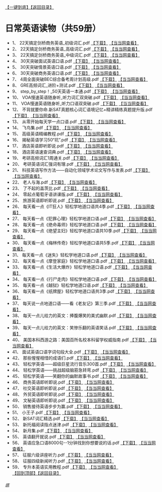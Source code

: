 [【一键到底】](#底)[【返回目录】](/README.md)
# 日常英语读物（共59册）
*	1、	22天搞定剑桥商务英语_初级词汇.pdf	[【下载】](https://474b.com/file/25713053-436207463)	[【当当网查看】](http://search.dangdang.com/?key=%22天搞定剑桥商务英语_初级词汇%&act=input)
*	2、	22天搞定剑桥商务英语_高级词汇.pdf	[【下载】](https://474b.com/file/25713053-436207444)	[【当当网查看】](http://search.dangdang.com/?key=%22天搞定剑桥商务英语_高级词汇%&act=input)
*	3、	22天搞定剑桥商务英语_中级词汇.pdf	[【下载】](https://474b.com/file/25713053-436207425)	[【当当网查看】](http://search.dangdang.com/?key=%22天搞定剑桥商务英语_中级词汇%&act=input)
*	4、	30天突破面试英语口语.pdf	[【下载】](https://474b.com/file/25713053-436207391)	[【当当网查看】](http://search.dangdang.com/?key=%30天突破面试英语口语%&act=input)
*	5、	30天突破情景英语口语.pdf	[【下载】](https://474b.com/file/25713053-436207374)	[【当当网查看】](http://search.dangdang.com/?key=%30天突破情景英语口语%&act=input)
*	6、	30天突破商务英语口语.pdf	[【下载】](https://474b.com/file/25713053-436207355)	[【当当网查看】](http://search.dangdang.com/?key=%30天突破商务英语口语%&act=input)
*	7、	4周全面突破BEC综合备考周计划高级.pdf	[【下载】](https://474b.com/file/25713053-436207525)	[【当当网查看】](http://search.dangdang.com/?key=%4周全面突破BEC综合备考周计划高级%&act=input)
*	8、	GRE高频词汇_进阶+测试.pdf	[【下载】](https://474b.com/file/25713053-436207338)	[【当当网查看】](http://search.dangdang.com/?key=%GRE高频词汇_进阶+测试%&act=input)
*	9、	step_by_step！_50天英语一本通.pdf	[【下载】](https://474b.com/file/25713053-436207322)	[【当当网查看】](http://search.dangdang.com/?key=%step_by_step！_50天英语一本通%&act=input)
*	10、	VOA慢速英语随身听_听力词汇双突破.pdf	[【下载】](https://474b.com/file/25713053-436209955)	[【当当网查看】](http://search.dangdang.com/?key=%VOA慢速英语随身听_听力词汇双突破%&act=input)
*	11、	VOA慢速英语随身听_听力口语双突破.pdf	[【下载】](https://474b.com/file/25713053-436209891)	[【当当网查看】](http://search.dangdang.com/?key=%VOA慢速英语随身听_听力口语双突破%&act=input)
*	12、	不背就要你命.新SAT真题核心词汇语境记忆+精讲精练真题提升版.pdf	[【下载】](https://474b.com/file/25713053-436209805)	[【当当网查看】](http://search.dangdang.com/?key=%不背就要你命.新SAT真题核心词汇语境记忆+精讲精练真题提升版%&act=input)
*	13、	从零开始每天学一点口语.pdf	[【下载】](https://474b.com/file/25713053-436209799)	[【当当网查看】](http://search.dangdang.com/?key=%从零开始每天学一点口语%&act=input)
*	14、	飞鸟集.pdf	[【下载】](https://474b.com/file/25713053-436209770)	[【当当网查看】](http://search.dangdang.com/?key=%飞鸟集%&act=input)
*	15、	高级英语精编教程.pdf	[【下载】](https://474b.com/file/25713053-436209763)	[【当当网查看】](http://search.dangdang.com/?key=%高级英语精编教程%&act=input)
*	16、	揭秘英语学习50“坑”.pdf	[【下载】](https://474b.com/file/25713053-436209750)	[【当当网查看】](http://search.dangdang.com/?key=%揭秘英语学习50“坑”%&act=input)
*	17、	酒店英语即听即说.pdf	[【下载】](https://474b.com/file/25713053-436209716)	[【当当网查看】](http://search.dangdang.com/?key=%酒店英语即听即说%&act=input)
*	18、	酒店英语速查词典.pdf	[【下载】](https://474b.com/file/25713053-436209702)	[【当当网查看】](http://search.dangdang.com/?key=%酒店英语速查词典%&act=input)
*	19、	考研高频词汇1周通关.pdf	[【下载】](https://474b.com/file/25713053-436209685)	[【当当网查看】](http://search.dangdang.com/?key=%考研高频词汇1周通关%&act=input)
*	20、	考研英语词汇强词有理.pdf	[【下载】](https://474b.com/file/25713053-436208919)	[【当当网查看】](http://search.dangdang.com/?key=%考研英语词汇强词有理%&act=input)
*	21、	科技英语写作方法——自动化领域学术论文写作与发表.pdf	[【下载】](https://474b.com/file/25713053-436208908)	[【当当网查看】](http://search.dangdang.com/?key=%科技英语写作方法——自动化领域学术论文写作与发表%&act=input)
*	22、	老人与海.pdf	[【下载】](https://474b.com/file/25713053-436208886)	[【当当网查看】](http://search.dangdang.com/?key=%老人与海%&act=input)
*	23、	了不起的盖茨比.pdf	[【下载】](https://474b.com/file/25713053-436208872)	[【当当网查看】](http://search.dangdang.com/?key=%了不起的盖茨比%&act=input)
*	24、	零起点葡萄牙语讲课版.pdf	[【下载】](https://474b.com/file/25713053-436208862)	[【当当网查看】](http://search.dangdang.com/?key=%零起点葡萄牙语讲课版%&act=input)
*	25、	旅游英语即听即说.pdf	[【下载】](https://474b.com/file/25713053-436208719)	[【当当网查看】](http://search.dangdang.com/?key=%旅游英语即听即说%&act=input)
*	26、	每天看一点《IT狂人》轻松学地道口语共4季.pdf	[【下载】](https://474b.com/file/25713053-436208714)	[【当当网查看】](http://search.dangdang.com/?key=%每天看一点《IT狂人》轻松学地道口语共4季%&act=input)
*	27、	每天看一点《犯罪心理》轻松学地道口语.pdf	[【下载】](https://474b.com/file/25713053-436208703)	[【当当网查看】](http://search.dangdang.com/?key=%每天看一点《犯罪心理》轻松学地道口语%&act=input)
*	28、	每天看一点《绝命毒师》轻松学地道口语.pdf	[【下载】](https://474b.com/file/25713053-436208594)	[【当当网查看】](http://search.dangdang.com/?key=%每天看一点《绝命毒师》轻松学地道口语%&act=input)
*	29、	每天看一点《绝望主妇》轻松学地道口语共10季.pdf	[【下载】](https://474b.com/file/25713053-436208550)	[【当当网查看】](http://search.dangdang.com/?key=%每天看一点《绝望主妇》轻松学地道口语共10季%&act=input)
*	30、	每天看一点《梅林传奇》轻松学地道口语共5季.pdf	[【下载】](https://474b.com/file/25713053-436208525)	[【当当网查看】](http://search.dangdang.com/?key=%每天看一点《梅林传奇》轻松学地道口语共5季%&act=input)
*	31、	每天看一点《迷失》轻松学地道口语.pdf	[【下载】](https://474b.com/file/25713053-436208500)	[【当当网查看】](http://search.dangdang.com/?key=%每天看一点《迷失》轻松学地道口语%&act=input)
*	32、	每天看一点《摩登家庭》轻松学地道口语.pdf	[【下载】](https://474b.com/file/25713053-436208449)	[【当当网查看】](http://search.dangdang.com/?key=%每天看一点《摩登家庭》轻松学地道口语%&act=input)
*	33、	每天看一点《生活大爆炸》轻松学地道口语.pdf	[【下载】](https://474b.com/file/25713053-436208407)	[【当当网查看】](http://search.dangdang.com/?key=%每天看一点《生活大爆炸》轻松学地道口语%&act=input)
*	34、	每天看一点《行尸走肉》轻松学地道口语.pdf	[【下载】](https://474b.com/file/25713053-436208633)	[【当当网查看】](http://search.dangdang.com/?key=%每天看一点《行尸走肉》轻松学地道口语%&act=input)
*	35、	每天看一点《越狱》轻松学地道口语.pdf	[【下载】](https://474b.com/file/25713053-436208376)	[【当当网查看】](http://search.dangdang.com/?key=%每天看一点《越狱》轻松学地道口语%&act=input)
*	36、	每天看一点《纸牌屋》轻松学地道口语共3季.pdf	[【下载】](https://474b.com/file/25713053-436208336)	[【当当网查看】](http://search.dangdang.com/?key=%每天看一点《纸牌屋》轻松学地道口语共3季%&act=input)
*	37、	每天说一点地道口语——看《老友记》第三季.pdf	[【下载】](https://474b.com/file/25713053-436208317)	[【当当网查看】](http://search.dangdang.com/?key=%每天说一点地道口语——看《老友记》第三季%&act=input)
*	38、	每天一点儿给力的英文：捧腹爆笑的美式幽默.pdf	[【下载】](https://474b.com/file/25713053-436208300)	[【当当网查看】](http://search.dangdang.com/?key=%每天一点儿给力的英文：捧腹爆笑的美式幽默%&act=input)
*	39、	每天一点儿给力的英文：笑惨乐翻的英语笑话.pdf	[【下载】](https://474b.com/file/25713053-436208293)	[【当当网查看】](http://search.dangdang.com/?key=%每天一点儿给力的英文：笑惨乐翻的英语笑话%&act=input)
*	40、	美国本科西游之路：美国百所名校本科留学权威指南.pdf	[【下载】](https://474b.com/file/25713053-436208276)	[【当当网查看】](http://search.dangdang.com/?key=%美国本科西游之路：美国百所名校本科留学权威指南%&act=input)
*	41、	面试英语口语字词句段大全.pdf	[【下载】](https://474b.com/file/25713053-436207909)	[【当当网查看】](http://search.dangdang.com/?key=%面试英语口语字词句段大全%&act=input)
*	42、	那些惺惺相惜的成语们.pdf	[【下载】](https://474b.com/file/25713053-436207872)	[【当当网查看】](http://search.dangdang.com/?key=%那些惺惺相惜的成语们%&act=input)
*	43、	轻松学英语——超级巨星流行音乐300首.pdf	[【下载】](https://474b.com/file/25713053-436207825)	[【当当网查看】](http://search.dangdang.com/?key=%轻松学英语——超级巨星流行音乐300首%&act=input)
*	44、	轻松学英语——挑战超级脑筋急转弯.pdf	[【下载】](https://474b.com/file/25713053-436207821)	[【当当网查看】](http://search.dangdang.com/?key=%轻松学英语——挑战超级脑筋急转弯%&act=input)
*	45、	轻松学英语——笑翻你的幽默故事书.pdf	[【下载】](https://474b.com/file/25713053-436207802)	[【当当网查看】](http://search.dangdang.com/?key=%轻松学英语——笑翻你的幽默故事书%&act=input)
*	46、	商务英语即听即说.pdf	[【下载】](https://474b.com/file/25713053-436207777)	[【当当网查看】](http://search.dangdang.com/?key=%商务英语即听即说%&act=input)
*	47、	社交英语即听即说.pdf	[【下载】](https://474b.com/file/25713053-436207772)	[【当当网查看】](http://search.dangdang.com/?key=%社交英语即听即说%&act=input)
*	48、	外贸英语即听即说.pdf	[【下载】](https://474b.com/file/25713053-436207768)	[【当当网查看】](http://search.dangdang.com/?key=%外贸英语即听即说%&act=input)
*	49、	文秘英语即听即说.pdf	[【下载】](https://474b.com/file/25713053-436207754)	[【当当网查看】](http://search.dangdang.com/?key=%文秘英语即听即说%&act=input)
*	50、	销售接待英语步步为赢.pdf	[【下载】](https://474b.com/file/25713053-436207753)	[【当当网查看】](http://search.dangdang.com/?key=%销售接待英语步步为赢%&act=input)
*	51、	小王子.pdf	[【下载】](https://474b.com/file/25713053-436207685)	[【当当网查看】](http://search.dangdang.com/?key=%小王子%&act=input)
*	52、	新SAT词汇精选.pdf	[【下载】](https://474b.com/file/25713053-436207679)	[【当当网查看】](http://search.dangdang.com/?key=%新SAT词汇精选%&act=input)
*	53、	新托福阅读指点迷津.pdf	[【下载】](https://474b.com/file/25713053-436207658)	[【当当网查看】](http://search.dangdang.com/?key=%新托福阅读指点迷津%&act=input)
*	54、	新月集.pdf	[【下载】](https://474b.com/file/25713053-436207642)	[【当当网查看】](http://search.dangdang.com/?key=%新月集%&act=input)
*	55、	英语翻开就说.pdf	[【下载】](https://474b.com/file/25713053-436207630)	[【当当网查看】](http://search.dangdang.com/?key=%英语翻开就说%&act=input)
*	56、	英语应急口语8000句--1分钟找到你想要说的话.pdf	[【下载】](https://474b.com/file/25713053-436207608)	[【当当网查看】](http://search.dangdang.com/?key=%英语应急口语8000句--1分钟找到你想要说的话%&act=input)
*	57、	征服六级讲座听力.pdf	[【下载】](https://474b.com/file/25713053-436207577)	[【当当网查看】](http://search.dangdang.com/?key=%征服六级讲座听力%&act=input)
*	58、	征服四级新闻听力.pdf	[【下载】](https://474b.com/file/25713053-436207566)	[【当当网查看】](http://search.dangdang.com/?key=%征服四级新闻听力%&act=input)
*	59、	专升本英语实用教程.pdf	[【下载】](https://474b.com/file/25713053-436207550)	[【当当网查看】](http://search.dangdang.com/?key=%专升本英语实用教程%&act=input)
<br>[【回到顶部】](#readme)[【返回目录】](/README.md)
###### 底
